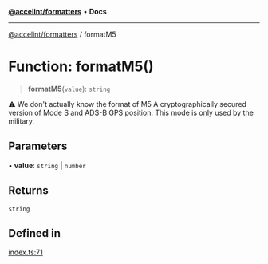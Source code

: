 [**@accelint/formatters**](../README.md) • **Docs**

***

[@accelint/formatters](../README.md) / formatM5

# Function: formatM5()

> **formatM5**(`value`): `string`

⚠️ We don't actually know the format of M5
A cryptographically secured version of Mode S and ADS-B GPS position.
This mode is only used by the military.

## Parameters

• **value**: `string` \| `number`

## Returns

`string`

## Defined in

[index.ts:71](https://github.com/gohypergiant/standard-toolkit/blob/7f574e64e57e697a3e2daabb1b78393aca67cb22/packages/formatters/src/iff/index.ts#L71)
